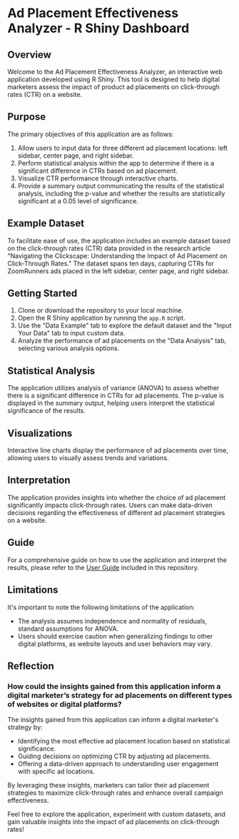 # Ad Placement Effectiveness Analyzer - R Shiny Dashboard

## Overview
Welcome to the Ad Placement Effectiveness Analyzer, an interactive web application developed using R Shiny. This tool is designed to help digital marketers assess the impact of product ad placements on click-through rates (CTR) on a website.

## Purpose
The primary objectives of this application are as follows:
1. Allow users to input data for three different ad placement locations: left sidebar, center page, and right sidebar.
2. Perform statistical analysis within the app to determine if there is a significant difference in CTRs based on ad placement.
3. Visualize CTR performance through interactive charts.
4. Provide a summary output communicating the results of the statistical analysis, including the p-value and whether the results are statistically significant at a 0.05 level of significance.

## Example Dataset
To facilitate ease of use, the application includes an example dataset based on the click-through rates (CTR) data provided in the research article "Navigating the Clickscape: Understanding the Impact of Ad Placement on Click-Through Rates." The dataset spans ten days, capturing CTRs for ZoomRunners ads placed in the left sidebar, center page, and right sidebar.

## Getting Started
1. Clone or download the repository to your local machine.
2. Open the R Shiny application by running the `app.R` script.
3. Use the "Data Example" tab to explore the default dataset and the "Input Your Data" tab to input custom data.
4. Analyze the performance of ad placements on the "Data Analysis" tab, selecting various analysis options.

## Statistical Analysis
The application utilizes analysis of variance (ANOVA) to assess whether there is a significant difference in CTRs for ad placements. The p-value is displayed in the summary output, helping users interpret the statistical significance of the results.

## Visualizations
Interactive line charts display the performance of ad placements over time, allowing users to visually assess trends and variations.

## Interpretation
The application provides insights into whether the choice of ad placement significantly impacts click-through rates. Users can make data-driven decisions regarding the effectiveness of different ad placement strategies on a website.

## Guide
For a comprehensive guide on how to use the application and interpret the results, please refer to the [User Guide](user-guide.md) included in this repository.

## Limitations
It's important to note the following limitations of the application:
- The analysis assumes independence and normality of residuals, standard assumptions for ANOVA.
- Users should exercise caution when generalizing findings to other digital platforms, as website layouts and user behaviors may vary.

## Reflection
### How could the insights gained from this application inform a digital marketer’s strategy for ad placements on different types of websites or digital platforms?
The insights gained from this application can inform a digital marketer's strategy by:
- Identifying the most effective ad placement location based on statistical significance.
- Guiding decisions on optimizing CTR by adjusting ad placements.
- Offering a data-driven approach to understanding user engagement with specific ad locations.

By leveraging these insights, marketers can tailor their ad placement strategies to maximize click-through rates and enhance overall campaign effectiveness.

Feel free to explore the application, experiment with custom datasets, and gain valuable insights into the impact of ad placements on click-through rates!
